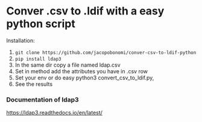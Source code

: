 # Conver .csv to .ldif with a easy python script
Installation:  
1. `git clone https://github.com/jacopobonomi/conver-csv-to-ldif-python`
1. `pip install ldap3`
1. In the same dir copy a file named ldap.csv
1. Set in method add the attributes you have in .csv row
1. Set your env or do easy python3 convert_csv_to_ldif.py,
1. See the results

### Documentation of ldap3
https://ldap3.readthedocs.io/en/latest/
